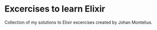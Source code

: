 # Excercises to learn Elixir 

Collection of my solutions to Elixir excercises created by Johan Montelius.
